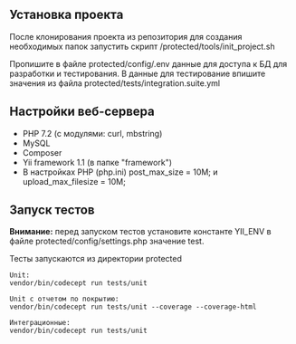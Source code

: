 ## Установка проекта

После клонирования проекта из репозитория для создания необходимых папок запустить скрипт /protected/tools/init_project.sh

Пропишите в файле protected/config/.env данные для доступа к БД для разработки и тестирования. В данные для тестирование впишите значения из файла protected/tests/integration.suite.yml 

## Настройки веб-сервера
* PHP 7.2 (с модулями: curl, mbstring)
* MySQL
* Composer
* Yii framework 1.1 (в папке "framework")
* В настройках PHP (php.ini) post_max_size = 10M; и upload_max_filesize = 10M;

## Запуск тестов
**Внимание:** перед запуском тестов установите константе YII_ENV в файле protected/config/settings.php значение test.

Тесты запускаются из директории protected
```
Unit:
vendor/bin/codecept run tests/unit

Unit с отчетом по покрытию:
vendor/bin/codecept run tests/unit --coverage --coverage-html 

Интеграционные:
vendor/bin/codecept run tests/unit
```
